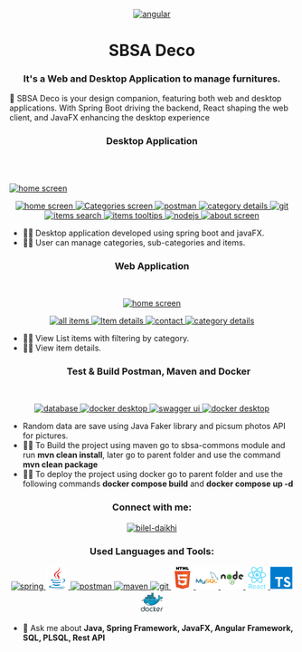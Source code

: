 <p align="center"> <a href="https://bilel-daikhi-portfolio.web.app" target="_blank" rel="noreferrer"> <img src="https://firebasestorage.googleapis.com/v0/b/bilel-daikhi-portfolio.appspot.com/o/cv%2Fbig%20logo.png?alt=media&token=6ad04c44-5753-4e5c-b637-d8a582b9b1ca" alt="angular" width="160" height="150"/> </a></p>


<h1 align="center">SBSA Deco</h1>
<h3 align="center">It's a Web and Desktop Application to manage furnitures.</h3>
 
🔭 SBSA Deco is your design companion, featuring both web and desktop applications. With Spring Boot driving the backend, React shaping the web client, and JavaFX enhancing the desktop experience
<h3 align="center">Desktop Application</h3>

<br/><br/>

<a href="https://firebasestorage.googleapis.com/v0/b/bilel-daikhi-portfolio.appspot.com/o/desktop%2Fdeco%2Fsplash-screen.png?alt=media&token=5f87901a-0547-4bd2-83d8-678af2008a2f" target="_blank" rel="noreferrer"> <img src="https://firebasestorage.googleapis.com/v0/b/bilel-daikhi-portfolio.appspot.com/o/desktop%2Fdeco%2Fsplash-screen.png?alt=media&token=5f87901a-0547-4bd2-83d8-678af2008a2f" alt="home screen" /> </a>
<p align="center"> 
<a href="https://firebasestorage.googleapis.com/v0/b/bilel-daikhi-portfolio.appspot.com/o/desktop%2Fdeco%2Fhome-screen.png?alt=media&token=76151b5a-a88a-4490-97ba-e736b7c03f92" target="_blank" rel="noreferrer"> <img src="https://firebasestorage.googleapis.com/v0/b/bilel-daikhi-portfolio.appspot.com/o/desktop%2Fdeco%2Fhome-screen.png?alt=media&token=76151b5a-a88a-4490-97ba-e736b7c03f92" alt="home screen" width="80" height="80"/> </a> 
<a href="https://firebasestorage.googleapis.com/v0/b/bilel-daikhi-portfolio.appspot.com/o/desktop%2Fdeco%2Fcategories.png?alt=media&token=30a20923-c42e-4ab3-8331-21b6a13faf42" target="_blank" rel="noreferrer"> <img src="https://firebasestorage.googleapis.com/v0/b/bilel-daikhi-portfolio.appspot.com/o/desktop%2Fdeco%2Fcategories.png?alt=media&token=30a20923-c42e-4ab3-8331-21b6a13faf42" alt="Categories screen " width="80" height="80"/> </a> 
<a href="https://firebasestorage.googleapis.com/v0/b/bilel-daikhi-portfolio.appspot.com/o/desktop%2Fdeco%2Fcategory-search.png?alt=media&token=8d4247be-496f-43b8-ad1e-a3dd48a00178" target="_blank" rel="noreferrer"> <img src="https://firebasestorage.googleapis.com/v0/b/bilel-daikhi-portfolio.appspot.com/o/desktop%2Fdeco%2Fcategory-search.png?alt=media&token=8d4247be-496f-43b8-ad1e-a3dd48a00178" alt="postman" width="80" height="80"/> </a> 
<a href="https://firebasestorage.googleapis.com/v0/b/bilel-daikhi-portfolio.appspot.com/o/desktop%2Fdeco%2Fcategory-update.png?alt=media&token=64437cd1-752e-407e-8dd0-c3ba79bdb494" target="_blank" rel="noreferrer"> <img src="https://firebasestorage.googleapis.com/v0/b/bilel-daikhi-portfolio.appspot.com/o/desktop%2Fdeco%2Fcategory-update.png?alt=media&token=64437cd1-752e-407e-8dd0-c3ba79bdb494" alt="category details" width="80" height="80"/> </a>
<a href="https://firebasestorage.googleapis.com/v0/b/bilel-daikhi-portfolio.appspot.com/o/desktop%2Fdeco%2Fitems.png?alt=media&token=7bc4905c-8c63-42f3-9fbd-2117142565d9" target="_blank" rel="noreferrer"> <img src="https://firebasestorage.googleapis.com/v0/b/bilel-daikhi-portfolio.appspot.com/o/desktop%2Fdeco%2Fitems.png?alt=media&token=7bc4905c-8c63-42f3-9fbd-2117142565d9" alt="git" width="80" height="80"/> </a>
<a href="https://firebasestorage.googleapis.com/v0/b/bilel-daikhi-portfolio.appspot.com/o/desktop%2Fdeco%2Fitems-search.png?alt=media&token=b49b94f0-5b22-4ab4-835a-53489235b271" target="_blank" rel="noreferrer"> <img src="https://firebasestorage.googleapis.com/v0/b/bilel-daikhi-portfolio.appspot.com/o/desktop%2Fdeco%2Fitems-search.png?alt=media&token=b49b94f0-5b22-4ab4-835a-53489235b271" alt="items search" width="80" height="80"/> </a> 
<a href="https://firebasestorage.googleapis.com/v0/b/bilel-daikhi-portfolio.appspot.com/o/desktop%2Fdeco%2Fitems-tooltips.png?alt=media&token=e8d1606e-95cf-455f-a1f9-8aa986037d0a" target="_blank" rel="noreferrer"> <img src="https://firebasestorage.googleapis.com/v0/b/bilel-daikhi-portfolio.appspot.com/o/desktop%2Fdeco%2Fitems-tooltips.png?alt=media&token=e8d1606e-95cf-455f-a1f9-8aa986037d0a" alt="items tooltips" width="80" height="80"/> </a> 
<a href="https://firebasestorage.googleapis.com/v0/b/bilel-daikhi-portfolio.appspot.com/o/desktop%2Fdeco%2Fitems-add.png?alt=media&token=883180f9-92ac-467f-a959-fd503e367613" target="_blank" rel="noreferrer"> <img src="https://firebasestorage.googleapis.com/v0/b/bilel-daikhi-portfolio.appspot.com/o/desktop%2Fdeco%2Fitems-add.png?alt=media&token=883180f9-92ac-467f-a959-fd503e367613" alt="nodejs" width="80" height="80"/> </a> 
<a href="https://firebasestorage.googleapis.com/v0/b/bilel-daikhi-portfolio.appspot.com/o/desktop%2Fdeco%2Fabout-screen.png?alt=media&token=a256c7d7-5cae-46c2-a9f5-ab873666ca98" target="_blank" rel="noreferrer"> <img src="https://firebasestorage.googleapis.com/v0/b/bilel-daikhi-portfolio.appspot.com/o/desktop%2Fdeco%2Fabout-screen.png?alt=media&token=a256c7d7-5cae-46c2-a9f5-ab873666ca98" alt="about screen" width="80" height="80"/> </a>
</p> 

- 👨‍💻 Desktop application developed using spring boot and javaFX.
- 👨‍💻 User can manage categories, sub-categories and items.

<h3 align="center">Web Application</h3>
<br/>
<p align="center">
<a href="https://firebasestorage.googleapis.com/v0/b/bilel-daikhi-portfolio.appspot.com/o/web%2Fdeco%2Fhome-page.pnghttps://firebasestorage.googleapis.com/v0/b/bilel-daikhi-portfolio.appspot.com/o/web%2Fdeco%2Fhome-page.png?alt=media&token=0c60d4b7-61cf-4904-9cb6-e9e57ce222cc" target="_blank" rel="noreferrer"> <img src="https://firebasestorage.googleapis.com/v0/b/bilel-daikhi-portfolio.appspot.com/o/web%2Fdeco%2Fhome-page.png?alt=media&token=0c60d4b7-61cf-4904-9cb6-e9e57ce222cc" alt="home screen" height="400" width="400" /> </a>
</p>  
<p align="center"> 
<a href="https://firebasestorage.googleapis.com/v0/b/bilel-daikhi-portfolio.appspot.com/o/web%2Fdeco%2Fall-items.png?alt=media&token=e3a8fb34-ddb0-4048-863a-31c564fea515" target="_blank" rel="noreferrer"> <img src="https://firebasestorage.googleapis.com/v0/b/bilel-daikhi-portfolio.appspot.com/o/web%2Fdeco%2Fall-items.png?alt=media&token=e3a8fb34-ddb0-4048-863a-31c564fea515" alt="all items" width="80" height="80"/> </a> 
<a href="https://firebasestorage.googleapis.com/v0/b/bilel-daikhi-portfolio.appspot.com/o/web%2Fdeco%2Fitem-details.png?alt=media&token=34b67180-1452-4782-b303-156e76e65c1a" target="_blank" rel="noreferrer"> <img src="https://firebasestorage.googleapis.com/v0/b/bilel-daikhi-portfolio.appspot.com/o/web%2Fdeco%2Fitem-details.png?alt=media&token=34b67180-1452-4782-b303-156e76e65c1a" alt="Item details" width="80" height="80"/> </a> 
<a href="https://firebasestorage.googleapis.com/v0/b/bilel-daikhi-portfolio.appspot.com/o/web%2Fdeco%2Fcontact.png?alt=media&token=a40a04cd-890f-4531-ab33-9ee47cbc0e7d" target="_blank" rel="noreferrer"> <img src="https://firebasestorage.googleapis.com/v0/b/bilel-daikhi-portfolio.appspot.com/o/web%2Fdeco%2Fcontact.png?alt=media&token=a40a04cd-890f-4531-ab33-9ee47cbc0e7d" alt="contact" width="80" height="80"/> </a> 
<a href="https://firebasestorage.googleapis.com/v0/b/bilel-daikhi-portfolio.appspot.com/o/web%2Fdeco%2Fabout.png?alt=media&token=f443eb6f-a8ff-4cce-b419-1d1a2fb35e42" target="_blank" rel="noreferrer"> <img src="https://firebasestorage.googleapis.com/v0/b/bilel-daikhi-portfolio.appspot.com/o/web%2Fdeco%2Fabout.png?alt=media&token=f443eb6f-a8ff-4cce-b419-1d1a2fb35e42" alt="category details" width="80" height="80"/> </a>
</p>

- 👨‍💻 View List items with filtering by category.
- 👨‍💻 View item details.
  <h3 align="center">Test & Build Postman, Maven and Docker</h3>
  <br/> 
 <p align="center" > 
<a  href="https://firebasestorage.googleapis.com/v0/b/bilel-daikhi-portfolio.appspot.com/o/desktop%2Fdeco%2Fdb.png?alt=media&token=2331e88e-840b-465c-898a-ee5513dd9289" target="_blank" rel="noreferrer"> <img src="https://firebasestorage.googleapis.com/v0/b/bilel-daikhi-portfolio.appspot.com/o/desktop%2Fdeco%2Fdb.png?alt=media&token=2331e88e-840b-465c-898a-ee5513dd9289" alt="database" width="200" height="200"/> </a> 
<a href="https://firebasestorage.googleapis.com/v0/b/bilel-daikhi-portfolio.appspot.com/o/desktop%2Fdeco%2Fdocker.png?alt=media&token=ca7c95dd-4a81-4740-8a83-db03e3c27e39" target="_blank" rel="noreferrer"> <img src="https://firebasestorage.googleapis.com/v0/b/bilel-daikhi-portfolio.appspot.com/o/desktop%2Fdeco%2Fdocker.png?alt=media&token=ca7c95dd-4a81-4740-8a83-db03e3c27e39" alt="docker desktop" width="200" height="200"/> </a> 
<a href="https://firebasestorage.googleapis.com/v0/b/bilel-daikhi-portfolio.appspot.com/o/desktop%2Fdeco%2Fswagger-ui.png?alt=media&token=cdbe2097-91b7-4989-9fb1-c49471886fca" target="_blank" rel="noreferrer"> <img src="https://firebasestorage.googleapis.com/v0/b/bilel-daikhi-portfolio.appspot.com/o/desktop%2Fdeco%2Fswagger-ui.png?alt=media&token=cdbe2097-91b7-4989-9fb1-c49471886fca" alt="swagger ui" width="200" height="200"/> </a> 
<a href="https://firebasestorage.googleapis.com/v0/b/bilel-daikhi-portfolio.appspot.com/o/desktop%2Fdeco%2Fpostman.png?alt=media&token=0e816399-c134-4c50-b224-453d41370624" target="_blank" rel="noreferrer"> <img src="https://firebasestorage.googleapis.com/v0/b/bilel-daikhi-portfolio.appspot.com/o/desktop%2Fdeco%2Fpostman.png?alt=media&token=0e816399-c134-4c50-b224-453d41370624" alt="docker desktop" width="200" height="200"/> </a>
</p>

- Random data are save using Java Faker library and picsum photos API for pictures.
- 👨‍💻 To Build the project using maven go to sbsa-commons module and run **mvn clean install**, later go to parent folder and use the command **mvn clean package**
- 👨‍💻 To deploy the project using docker go to parent folder and use the following commands **docker compose build** and **docker compose up -d**


<h3 align="center">Connect with me:</h3>
<p align="center">
<a href="https://linkedin.com/in/bilel-daikhi" target="blank"><img align="center" src="https://raw.githubusercontent.com/rahuldkjain/github-profile-readme-generator/master/src/images/icons/Social/linked-in-alt.svg" alt="bilel-daikhi" height="30" width="40" /></a>
</p>

<h3 align="center">Used Languages and Tools:</h3>
<p align="center"> 
<a href="https://spring.io/"  target="_blank" rel="noreferrer"> <img src="https://www.vectorlogo.zone/logos/springio/springio-icon.svg" alt="spring" width="40" height="40"/> </a> 
<a href="https://www.java.com" target="_blank" rel="noreferrer"> <img src="https://raw.githubusercontent.com/devicons/devicon/master/icons/java/java-original.svg" alt="java" width="40" height="40"/> </a> 
<a href="https://postman.com" target="_blank" rel="noreferrer"> <img src="https://www.vectorlogo.zone/logos/getpostman/getpostman-icon.svg" alt="postman" width="40" height="40"/> </a> 
<a href="https://maven.apache.org/" target="_blank" rel="noreferrer"> <img src="https://maven.apache.org/images/maven-logo-black-on-white.png" alt="maven" width="40" height="40"/> </a>
<a href="https://git-scm.com/" target="_blank" rel="noreferrer"> <img src="https://www.vectorlogo.zone/logos/git-scm/git-scm-icon.svg" alt="git" width="40" height="40"/> </a>
<a href="https://www.w3.org/html/" target="_blank" rel="noreferrer"> <img src="https://raw.githubusercontent.com/devicons/devicon/master/icons/html5/html5-original-wordmark.svg" alt="html5" width="40" height="40"/> </a> 
<a href="https://www.mysql.com/" target="_blank" rel="noreferrer"> <img src="https://raw.githubusercontent.com/devicons/devicon/master/icons/mysql/mysql-original-wordmark.svg" alt="mysql" width="40" height="40"/> </a> 
<a href="https://nodejs.org" target="_blank" rel="noreferrer"> <img src="https://raw.githubusercontent.com/devicons/devicon/master/icons/nodejs/nodejs-original-wordmark.svg" alt="nodejs" width="40" height="40"/> </a> 
<a href="https://reactjs.org/" target="_blank" rel="noreferrer"> <img src="https://raw.githubusercontent.com/devicons/devicon/master/icons/react/react-original-wordmark.svg" alt="react" width="40" height="40"/> </a>
<a href="https://www.typescriptlang.org/" target="_blank" rel="noreferrer"> <img src="https://raw.githubusercontent.com/devicons/devicon/master/icons/typescript/typescript-original.svg" alt="typescript" width="40" height="40"/> </a>
<a href="https://www.docker.com/" target="_blank" rel="noreferrer"> <img src="https://raw.githubusercontent.com/devicons/devicon/master/icons/docker/docker-original-wordmark.svg" alt="docker" width="40" height="40"/> </a>

</p>

- 💬 Ask me about **Java, Spring Framework, JavaFX, Angular Framework, SQL, PLSQL, Rest API**
